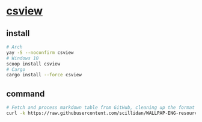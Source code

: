 # [csview](https://github.com/wfxr/csview)

## install

```sh
# Arch
yay -S --noconfirm csview
# Windows 10
scoop install csview
# Cargo
cargo install --force csview
```

## command

```sh
# Fetch and process markdown table from GitHub, cleaning up the format and converting to CSV
curl -k https://raw.githubusercontent.com/scillidan/WALLPAP-ENG-resource/main/table.md | sd "\[\d{10}\]\(" "" | sd "(\)\|\S+subsc)" "|![](//img.shields.io/steam/subsc" | mdtable2csv | sd "//steamc" "https://steamc" | xsv select source,version,urlid | csview
```
